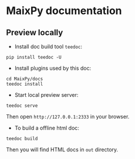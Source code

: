 MaixPy documentation
====


## Preview locally


* Install doc build tool `teedoc`:
```shell
pip install teedoc -U
```

* Install plugins used by this doc:
```shell
cd MaixPy/docs
teedoc install
```

* Start local preview server:
```shell
teedoc serve
```
Then open `http://127.0.0.1:2333` in your browser.

* To build a offline html doc:
```shell
teedoc build
```
Then you will find HTML docs in `out` directory.

